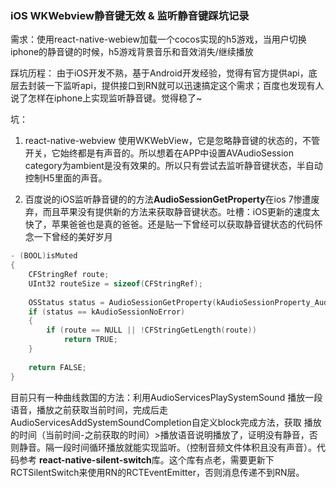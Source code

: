 

### iOS WKWebview静音键无效 & 监听静音键踩坑记录

需求：使用react-native-webiew加载一个cocos实现的h5游戏，当用户切换iphone的静音键的时候，h5游戏背景音乐和音效消失/继续播放

踩坑历程：
由于iOS开发不熟，基于Android开发经验，觉得有官方提供api，底层去封装一下监听api，提供接口到RN就可以迅速搞定这个需求；百度也发现有人说了怎样在iphone上实现监听静音键。觉得稳了~

坑：

1. react-native-webview 使用WKWebView，它是忽略静音键的状态的，不管开关，它始终都是有声音的。所以想着在APP中设置AVAudioSession category为ambient是没有效果的。所以只有尝试去监听静音键状态，半自动控制H5里面的声音。

2. 百度说的iOS监听静音键的的方法**AudioSessionGetProperty**在ios 7惨遭废弃，而且苹果没有提供新的方法来获取静音键状态。吐槽：iOS更新的速度太快了，苹果爸爸也是真的爸爸。还是贴一下曾经可以获取静音键状态的代码怀念一下曾经的美好岁月

```objective-c
- (BOOL)isMuted  
{  
    CFStringRef route;  
    UInt32 routeSize = sizeof(CFStringRef);  
  
    OSStatus status = AudioSessionGetProperty(kAudioSessionProperty_AudioRoute, &routeSize, &route);  
    if (status == kAudioSessionNoError)  
    {  
        if (route == NULL || !CFStringGetLength(route))  
            return TRUE;  
    }  
  
    return FALSE;  
}  
```



目前只有一种曲线救国的方法：利用AudioServicesPlaySystemSound 播放一段语音，播放之前获取当前时间，完成后走AudioServicesAddSystemSoundCompletion自定义block完成方法，获取 播放的时间（当前时间-之前获取的时间）>播放语音说明播放了，证明没有静音，否则静音。隔一段时间循环播放就能实现监听。（控制音频文件体积且没有声音）。代码参考 **react-native-silent-switch**库。这个库有点老，需要更新下RCTSilentSwitch来使用RN的RCTEventEmitter，否则消息传递不到RN层。

